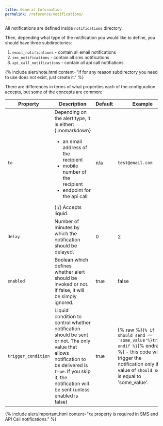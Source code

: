 ```yaml
---
title: General Information
permalink: /reference/notifications/
---
```


All notifications are defined inside `notifications` directory.

Then, depending what type of the notification you would like to define, you should have three subdirectories:

1.  `email_notifications` - contain all email notifications
2.  `sms_notifications` - contain all sms notifications
3.  `api_call_notifications` - contain all api call notifiations

{% include alert/note.html content="If for any reason subdirectory you need to use does not exist, just create it." %}

There are differences in terms of what properties each of the configuration accepts, but some of the concepts are common:

| Property            | Description                                                                                                                                                                                                        | Default | Example                                                                                                                                                                      |
| ------------------- | ------------------------------------------------------------------------------------------------------------------------------------------------------------------------------------------------------------------ | ------- | ---------------------------------------------------------------------------------------------------------------------------------------------------------------------------- |
| `to`                | Depending on the alert type, it is either: {::nomarkdown}<ul><li>an email address of the recipient</li><li>mobile number of the recipient</li><li>endpoint for the api call</li></ul>{:/} Accepts liquid.          | n/a     | `test@email.com`                                                                                                                                                             |
| `delay`             | Number of minutes by which the notification should be delayed.                                                                                                                                                     | 0       | 2                                                                                                                                                                            |
| `enabled`           | Boolean which defines whether alert should be invoked or not. If false, it will be simply ignored.                                                                                                                 | true    | false                                                                                                                                                                        |
| `trigger_condition` | Liquid condition to control whether notification should be sent or not. The only value that allows notification to be delivered is `true`. If you skip it, the notification will be sent (unless enabled is false) | true    | {% raw %}`{% if should_send == 'some_value'%}true{% endif %}`{% endraw %} - this code will trigger the notification only if value of `should_send` is equal to 'some_value'. |

{% include alert/important.html content="`to` property is required in SMS and API Call notifications." %}
